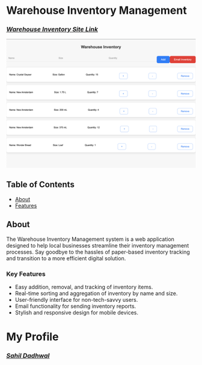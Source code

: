 # Warehouse Inventory Management

### [*Warehouse Inventory Site Link*](https://sahildadhwal.github.io/WarehouseStock)

![Project Image](/img/project-image.png)

## Table of Contents

- [About](#about)
- [Features](#key-features)

## About

The Warehouse Inventory Management system is a web application designed to help local businesses streamline their inventory management processes. Say goodbye to the hassles of paper-based inventory tracking and transition to a more efficient digital solution.

### Key Features
- Easy addition, removal, and tracking of inventory items.
- Real-time sorting and aggregation of inventory by name and size.
- User-friendly interface for non-tech-savvy users.
- Email functionality for sending inventory reports.
- Stylish and responsive design for mobile devices.



# My Profile
### [*Sahil Dadhwal*](https://github.com/sahildadhwal)

